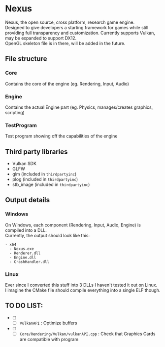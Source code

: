 # Nexus
Nexus, the open source, cross platform, research game engine. <br>
Designed to give developers a starting framework for games while still providing full transparency and customization. 
Currently supports Vulkan, may be expanded to support DX12. <br>
OpenGL skeleton file is in there, will be added in the future.
## File structure
### Core
Contains the core of the engine (eg. Rendering, Input, Audio)
### Engine 
Contains the actual Engine part (eg. Physics, manages/creates graphics, scripting)
### TestProgram
Test program showing off the capabilities of the engine

## Third party libraries
- Vulkan SDK
- GLFW
- glm (included in `thirdpartyinc`)
- plog (included in `thirdpartyinc`)
- stb_image (included in `thirdpartyinc`)

## Output details
### Windows
On Windows, each component (Rendering, Input, Audio, Engine) is compiled into a DLL. <br>
Currently, the output should look like this:
```
- x64
  - Nexus.exe
  - Renderer.dll
  - Engine.dll
  - CrashHandler.dll
```

### Linux
Ever since I converted this stuff into 3 DLLs I haven't tested it out on Linux. <br> 
I imagine the CMake file should compile everything into a single ELF though.

## TO DO LIST:
- [ ] - [ ] `VulkanAPI` : Optimize buffers 
- [ ] - [ ] `Core/Rendering/Vulkan/vulkanAPI.cpp` : Check that Graphics Cards are compatible with program
